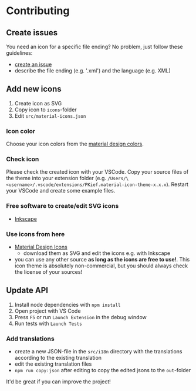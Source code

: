 # Contributing

## Create issues
You need an icon for a specific file ending? No problem, just follow these guidelines:
- [create an issue](https://github.com/PKief/vscode-extension-material-icon-theme/issues/new)
- describe the file ending (e.g. '.xml') and the language (e.g. XML)

## Add new icons
1. Create icon as SVG
2. Copy icon to `icons`-folder
3. Edit `src/material-icons.json`

### Icon color
Choose your icon colors from the [material design colors](https://material.google.com/style/color.html#color-color-palette).

### Check icon
Please check the created icon with your VSCode. Copy your source files of the theme into your extension folder (e.g. `/Users/\<username>/.vscode/extensions/PKief.material-icon-theme-x.x.x`). Restart your VSCode and create some example files.

### Free software to create/edit SVG icons
- [Inkscape](https://inkscape.org/en/)

### Use icons from here
- [Material Design Icons](https://materialdesignicons.com/)
    - download them as SVG and edit the icons e.g. with Inkscape
- you can use any other source **as long as the icons are free to use!**. This icon theme is absolutely non-commercial, but you should always check the license of your sources! 

## Update API
1. Install node dependencies with `npm install`
2. Open project with VS Code
3. Press `F5` or run `Launch Extension` in the debug window
4. Run tests with `Launch Tests`

### Add translations
- create a new JSON-file in the `src/i18n` directory with the translations according to the existing translation
- edit the existing translation files
- `npm run copy:json` after editing to copy the edited jsons to the `out`-folder

It'd be great if you can improve the project!